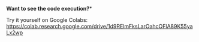 **Want to see the code execution?***

 Try it yourself on Google Colabs: https://colab.research.google.com/drive/1d9RElmFksLarOahcOFlA89K55yaLx2wp
 
